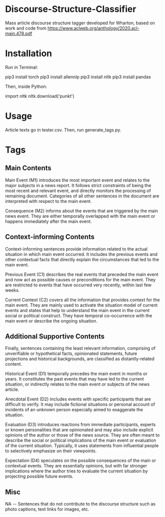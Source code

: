 # Discourse-Structure-Classifier
Mass article discourse structure tagger developed for Wharton, based on work and code from https://www.aclweb.org/anthology/2020.acl-main.478.pdf

# Installation

Run in Terminal:

pip3 install torch
pip3 install allennlp
pip3 install nltk
pip3 install pandas

Then, inside Python:

import nltk
nltk.download('punkt')

# Usage

Article texts go in tester.csv. Then, run generate_tags.py.

# Tags

## Main Contents

Main Event (M1) introduces the most important event and relates to the major subjects in a
news report. It follows strict constraints of being the most recent and relevant event, and directly
monitors the processing of remaining document. Categories of all other sentences in the
document are interpreted with respect to the main event.

Consequence (M2) informs about the events that are triggered by the main news event. They
are either temporally overlapped with the main event or happens immediately after the main
event.

## Context-informing Contents
Context-informing sentences provide information related to the actual situation in which main
event occurred. It includes the previous events and other contextual facts that directly explain
the circumstances that led to the main event.

Previous Event (C1) describes the real events that preceded the main event and now act as
possible causes or preconditions for the main event. They are restricted to events that have
occurred very recently, within last few weeks.

Current Context (C2) covers all the information that provides context for the main event. They
are mainly used to activate the situation model of current events and states that help to
understand the main event in the current social or political construct. They have temporal
co-occurrence with the main event or describe the ongoing situation.

## Additional Supportive Contents

Finally, sentences containing the least relevant information, comprising of unverifiable or
hypothetical facts, opinionated statements, future projections and historical backgrounds, are
classified as distantly-related content.

Historical Event (D1) temporally precedes the main event in months or years. It constitutes the
past events that may have led to the current situation, or indirectly relates to the main event or
subjects of the news article.

Anecdotal Event (D2) includes events with specific participants that are difficult to verify. It may
include fictional situations or personal account of incidents of an unknown person especially
aimed to exaggerate the situation.

Evaluation (D3) introduces reactions from immediate participants, experts or known
personalities that are opinionated and may also include explicit opinions of the author or those
of the news source. They are often meant to describe the social or political implications of the
main event or evaluation of the current situation. Typically, it uses statements from influential
people to selectively emphasize on their viewpoints.

Expectation (D4) speculates on the possible consequences of the main or contextual events.
They are essentially opinions, but with far stronger implications where the author tries to
evaluate the current situation by projecting possible future events.

## Misc
NA -- Sentences that do not contribute to the discourse structure such as photo captions, text links for
images, etc.
